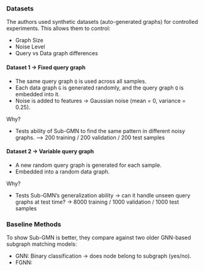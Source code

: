 ### Datasets
The authors used synthetic datasets (auto-generated graphs) for controlled experiments.
This allows them to control:
- Graph Size
- Noise Level
- Query vs Data graph differences

#### Dataset 1 -> Fixed query graph
- The same query graph `Q` is used across all samples.
- Each data graph `G` is generated randomly, and the query graph `Q` is embedded into it.
- Noise is added to features → Gaussian noise (mean = 0, variance = 0.25).

Why?
- Tests ability of Sub-GMN to find the same pattern in different noisy graphs.
--> 200 training / 200 validation / 200 test samples

#### Dataset 2 -> Variable query graph
- A new random query graph is generated for each sample.
- Embedded into a random data graph.

Why?
- Tests Sub-GMN’s generalization ability → can it handle unseen query graphs at test time?
-> 8000 training / 1000 validation / 1000 test samples

### Baseline Methods
To show Sub-GMN is better, they compare against two older GNN-based subgraph matching models:
- GNN: Binary classification → does node belong to subgraph (yes/no).
- FGNN: 


